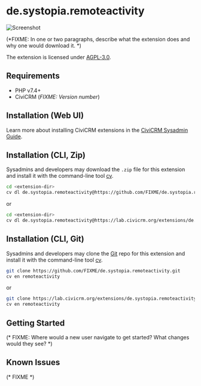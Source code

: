 # de.systopia.remoteactivity

![Screenshot](/images/screenshot.png)

(*FIXME: In one or two paragraphs, describe what the extension does and why one would download it. *)

The extension is licensed under [AGPL-3.0](LICENSE.txt).

## Requirements

* PHP v7.4+
* CiviCRM (*FIXME: Version number*)

## Installation (Web UI)

Learn more about installing CiviCRM extensions in the [CiviCRM Sysadmin Guide](https://docs.civicrm.org/sysadmin/en/latest/customize/extensions/).

## Installation (CLI, Zip)

Sysadmins and developers may download the `.zip` file for this extension and
install it with the command-line tool [cv](https://github.com/civicrm/cv).

```bash
cd <extension-dir>
cv dl de.systopia.remoteactivity@https://github.com/FIXME/de.systopia.remoteactivity/archive/master.zip
```
or
```bash
cd <extension-dir>
cv dl de.systopia.remoteactivity@https://lab.civicrm.org/extensions/de.systopia.remoteactivity/-/archive/main/de.systopia.remoteactivity-main.zip
```

## Installation (CLI, Git)

Sysadmins and developers may clone the [Git](https://en.wikipedia.org/wiki/Git) repo for this extension and
install it with the command-line tool [cv](https://github.com/civicrm/cv).

```bash
git clone https://github.com/FIXME/de.systopia.remoteactivity.git
cv en remoteactivity
```
or
```bash
git clone https://lab.civicrm.org/extensions/de.systopia.remoteactivity.git
cv en remoteactivity
```

## Getting Started

(* FIXME: Where would a new user navigate to get started? What changes would they see? *)

## Known Issues

(* FIXME *)
